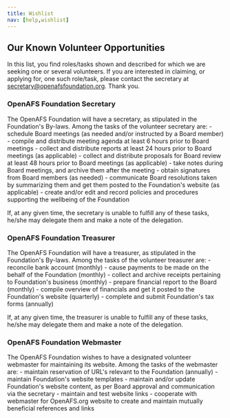 ```yaml
---
title: Wishlist
nav: [help,wishlist]
---
```


## Our Known Volunteer Opportunities ##

In this list, you find roles/tasks shown and described for which we are seeking one or several volunteers. If you are interested in claiming, or applying for, one such role/task, please contact the secretary at secretary@openafsfoundation.org.  Thank you.

### OpenAFS Foundation Secretary ###

The OpenAFS Foundation will have a secretary, as stipulated in the Foundation's By-laws.  Among the tasks of the volunteer secretary are:
      - schedule Board meetings (as needed and/or instructed by a Board member)
      - compile and distribute meeting agenda at least 6 hours prior to Board meetings
      - collect and distribute reports at least 24 hours prior to Board meetings (as applicable)
      - collect and distribute proposals for Board review at least 48 hours prior to Board meetings (as applicable)
      - take notes during Board meetings, and archive them after the meeting
      - obtain signatures from Board members (as needed)
      - communicate Board resolutions taken by summarizing them and get them posted to the Foundation's website (as applicable)
      - create and/or edit and record policies and procedures supporting the wellbeing of the Foundation
 
If, at any given time, the secretary is unable to fulfill any of these tasks, he/she may delegate them and make a note of the delegation.  


### OpenAFS Foundation Treasurer ###

The OpenAFS Foundation will have a treasurer, as stipulated in the Foundation's By-laws.  Among the tasks of the volunteer treasurer are:
      - reconcile bank account (monthly)
      - cause payments to be made on the behalf of the Foundation (monthly)
      - collect and archive receipts pertaining to Foundation's business (monthly)
      - prepare financial report to the Board (monthly)
      - compile overview of financials and get it posted to the Foundation's website (quarterly)
      - complete and submit Foundation's tax forms (annually)

If, at any given time, the treasurer is unable to fulfill any of these tasks, he/she may delegate them and make a note of the delegation.  
  

###  OpenAFS Foundation Webmaster ###

The OpenAFS Foundation wishes to have a designated volunteer webmaster for maintaining its website.  Among the tasks of the webmaster are:
      - maintain reservation of URL's relevant to the Foundation (annually)
      - maintain Foundation's website templates
      - maintain and/or update Foundation's website content, as per Board approval and communication via the secretary
      - maintain and test website links
      - cooperate with webmaster for OpenAFS.org website to create and maintain mutually beneficial references and links


